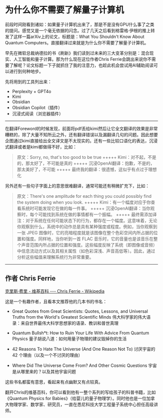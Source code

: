 # 为什么你不需要了解量子计算机

前段时间刚看到诸如：如果量子计算机出来了，那是不是没有GPU什么事了之类的提问。感觉又是一个毫无依据的闪念。过了几天之后看到格雷格·伊根的推上转发了这样一篇arXiv上的论文，标题是：What You Shouldn't Know About Quantum Computers。直接翻译过来就是为什么你不需要了解量子计算机。

早先在微软总裁纳德拉的书《刷新》我们读到过未来的三大变革分别是：混合现实、人工智能和量子计算。那为什么现在这位作者Chris Ferrie会跳出来说你不需要了解呢？论文标题一下子就抓住了我的注意力，也趁此机会尝试用AI辅助阅读可以进行到何种地步。

先将用到的工具列出来：
- Perplexity + GPT4o
- Kimi
- Obsidian
- Obsidian Copilot（插件）
- 沉浸式阅读（浏览器插件）

****

在翻译Foreword的时候发现，前面将pdf丢给kimi然后让它全文翻译的效果是非常糟糕的，除了大量不知所云之外，还有翻译错误以及漏翻译几句的问题。因此想要企图通过kimi直接给出全文译文是不太现实的。还有一些比较口语化的表达，沉浸式翻译或者是kimi都做得不好，比如：

> 原文：Sorry, no, that's too good to be true
> +++++
> Kimi：对不起，不是的，那太好了，不可能是真的
> +++++
> 沉浸OpenAI翻译：抱歉，不是的，那太美好了，不可能
> +++++
> 最终我的翻译：很遗憾，这似乎有点过于理想化

另外还有一些句子字面上的意思很难翻译，通常可能还有稍微扩充下，比如：

> 原文：There's one amplitude for each thing you could possibly find the system doing when you look.
> +++++
> Kimi：有一个幅度对应于你查看系统时可能发现它在做的每一件事。
> +++++
> 沉浸OpenAI翻译：当你观察时，每个可能找到系统在做的事情都有一个振幅。
> +++++
> 最终需添加译注：对于系统在任何可能状态下的行为，都存在一个幅度。这意味着，无论你观察到什么，系统中的动作总是具有某种强度或程度。例如，当你观察到一张 JPEG 图像时，它的亮暗程度就是该图像在整个色彩空间内所占据的位置和强度。同样地，当你听到一首 FLAC 音乐时，它的音量也是该音乐在整个声音范围内所占据的位置和强度。这些幅度反映了系统（即图像或音频）中信息流动方式以及其相关属性（如色彩深浅、声音高低等）。因此，通过分析这些幅值来理解系统行为非常重要。

****

## 作者 Chris Ferrie

[克里斯·费里 - 维基百科 --- Chris Ferrie - Wikipedia](https://en.wikipedia.org/wiki/Chris_Ferrie)

这是一个有趣作者，且看本文推荐他的几本书的书名：

- Great Quotes from Great Scientists: Quotes, Lessons, and Universal Truths from the World's Greatest Scientific Minds
伟大科学家的伟大语录：来自世界最伟大科学思想家的语录、教训和普世真理

- Quantum Bullsh*t: How to Ruin Your Life With Advice From Quantum Physics
量子胡说八道：如何用量子物理的建议毁掉你的生活

- 42 Reasons To Hate The Universe (And One Reason Not To)
讨厌宇宙的 42 个理由（以及一个不讨厌的理由）

- Where Did The Universe Come From? And Other Cosmic Questions
宇宙是从哪里来的？以及其他宇宙问题

这些书名都蛮有意思，看起来有点幽默又有点较真。

翻开Chris的维基百科，你可以看到他有一整个系列的写给孩子的科普书籍，比如《Quantum Physics for Babies》（给婴儿的量子物理学）。同时他也是一位加拿大物理学家、数学家、研究员，一直在悉尼科技大学工程量子系统中心担任高级讲师。